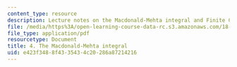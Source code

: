 ```yaml
---
content_type: resource
description: Lecture notes on the Macdonald-Mehta integral and Finite Coxeter groups.
file: /media/https%3A/open-learning-course-data-rc.s3.amazonaws.com/18-735-double-affine-hecke-algebras-in-representation-theory-combinatorics-geometry-and-mathematical-physics-fall-2009/e423f3488f4335434c20286a87214216_MIT18_735F09_ch04.pdf
file_type: application/pdf
resourcetype: Document
title: 4. The Macdonald-Mehta integral
uid: e423f348-8f43-3543-4c20-286a87214216
---
```

